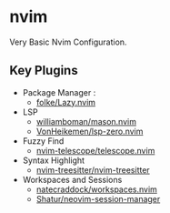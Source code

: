 # nvim
Very Basic Nvim Configuration.

## Key Plugins
- Package Manager : 
    - [folke/Lazy.nvim](https://github.com/folke/lazy.nvim)
- LSP
    - [williamboman/mason.nvim](https://github.com/williamboman/mason.nvim)
    - [VonHeikemen/lsp-zero.nvim](https://github.com/VonHeikemen/lsp-zero.nvim)
- Fuzzy Find
    - [nvim-telescope/telescope.nvim](https://github.com/nvim-telescope/telescope.nvim)
- Syntax Highlight
    - [nvim-treesitter/nvim-treesitter](https://github.com/nvim-treesitter/nvim-treesitter)
- Workspaces and Sessions
    - [natecraddock/workspaces.nvim](https://github.com/natecraddock/workspaces.nvim)
    - [Shatur/neovim-session-manager](https://github.com/Shatur/neovim-session-manager)

